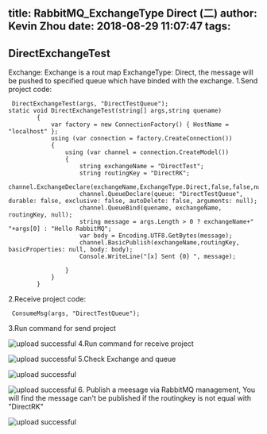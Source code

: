 title: RabbitMQ_ExchangeType Direct (二)
author: Kevin Zhou
date: 2018-08-29 11:07:47
tags:
---
## DirectExchangeTest
Exchange: Exchange is a rout map
ExchangeType: Direct, the message will be pushed to specified queue which have binded with the exchange.
1.Send project code:
```Csharp
 DirectExchangeTest(args, "DirectTestQueue");
static void DirectExchangeTest(string[] args,string quename)
        {
            var factory = new ConnectionFactory() { HostName = "localhost" };
            using (var connection = factory.CreateConnection())
            {
                using (var channel = connection.CreateModel())
                {
                    string exchangeName = "DirectTest";
                    string routingKey = "DirectRK";
                    channel.ExchangeDeclare(exchangeName,ExchangeType.Direct,false,false,null);
                    channel.QueueDeclare(queue: "DirectTestQueue", durable: false, exclusive: false, autoDelete: false, arguments: null);
                    channel.QueueBind(quename, exchangeName, routingKey, null);
                    string message = args.Length > 0 ? exchangeName+" "+args[0] : "Hello RabbitMQ";
                    var body = Encoding.UTF8.GetBytes(message);
                    channel.BasicPublish(exchangeName,routingKey, basicProperties: null, body: body);
                    Console.WriteLine("[x] Sent {0} ", message);

                }
            }
        }
  ```
 2.Receive project code:
 ```Csharp
  ConsumeMsg(args, "DirectTestQueue");
 ```
 <!--more-->
 3.Run command for send project
 
![upload successful](/images/DirectSend.png)
 4.Run command for receive project
 
![upload successful](/images/DirctReceive.png)
 5.Check Exchange and queue
 
![upload successful](/images/DirctExchange.png)
 
![upload successful](/images/image.png)
6. Publish a meesage via RabbitMQ management,  You will find the message can't be  published if the routingkey is not equal with "DirectRK"

![upload successful](/images/error.png)